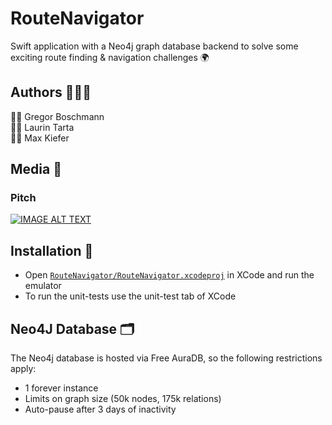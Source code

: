 # RouteNavigator

Swift application with a Neo4j graph database backend to solve some exciting route finding & navigation challenges :earth_africa:

## Authors :family_man_man_boy:	

:man_scientist: Gregor Boschmann  
:man_technologist: Laurin Tarta  
:man_artist: Max Kiefer

## Media :movie_camera:	

### Pitch

[![IMAGE ALT TEXT](http://img.youtube.com/vi/bLM4e7KNJ0U/0.jpg)](https://youtu.be/bLM4e7KNJ0U "RouteNavigator Pitch")

## Installation :floppy_disk:

- Open [`RouteNavigator/RouteNavigator.xcodeproj`](RouteNavigator/RouteNavigator.xcodeproj) in XCode and run the emulator
- To run the unit-tests use the unit-test tab of XCode

## Neo4J Database :card_index_dividers:

The Neo4j database is hosted via Free AuraDB, so the following restrictions apply:
- 1 forever instance
- Limits on graph size (50k nodes, 175k relations)
- Auto-pause after 3 days of inactivity
